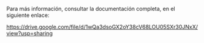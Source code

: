 Para más información, consultar la documentación completa, en el siguiente enlace:

https://drive.google.com/file/d/1wQa3dsoGX2oY38cV68LOU05SXr30JNxX/view?usp=sharing

